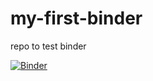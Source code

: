# my-first-binder
repo to test binder

[![Binder](https://mybinder.org/badge_logo.svg)](https://mybinder.org/v2/gh/ragamroll/my-first-binder/HEAD)
